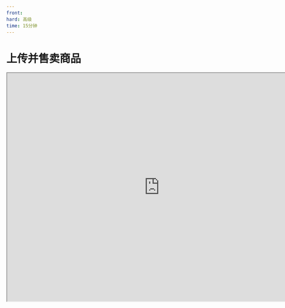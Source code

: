 ```yaml
---
front: 
hard: 高级
time: 15分钟
---
```


# 上传并售卖商品

<iframe src="https://cc.163.com/act/m/daily/iframeplayer/?id=63468187c6dfd1bb76f2bfb4" width="800" height="600" allow="fullscreen"/>



本章将带你手把手的创建联机大厅资源、上传商品，有关更多系统性的信息，请查阅<a href="../../../../mcguide/26-联机大厅/5-联机大厅作品与商品上传文档.html">商品上传文档</a>。

## 创建地图和商品

创建资源时，资源类别选择**联机大厅**，勾选商业化内购功能。

<img src="./image/1_41.png" alt="image-20220901182339201" style="zoom:50%;" />

创建好后，该资源将出现在 **联机大厅商品栏** 。

![image-20220901182537714](./image/1_42.png)

点击 **添加商品** 。

![image-20220901182801120](./image/1_43.png)

可选：编辑商品分类信息。

<img src="./image/1_44.png" alt="image-20220912015916334" style="zoom:50%;" />

编辑基本信息。

<img src="./image/1_45.png" alt="image-20220912020216785" style="zoom:50%;" />

实现指令见下一部分，补充剩余商品信息，并保存商品。

![image-20220912021147595](./image/4_0.png)



将商品 **提交自测** ，联机大厅资源本身也 **提交自测** ，便可看到此商品出现在橱窗。

当然这只是测试版客户端的橱窗，正式版并不会上架此商品，若商品要投入生产环境，需要提交审核，然后更新到橱窗。

![image-20220912021147595](./image/4_1.png)

<img src="./image/4_2.png" alt="image-20220901190523718" style="zoom: 42%;" />

<img src="./image/4_3.png" alt="image-20220901190523718" style="zoom: 42%;" />

<img src="./image/4_4.png" alt="image-20220901190523718" style="zoom: 42%;" />



如上所示，添加剩余两个商品。

![image-20220901182537714](./image/4_5.png)

<img src="./image/4_6.png" alt="image-20220912023500454" style="zoom:25%;" />



## 什么是实现指令

在上传商品时，你需要了解 **实现指令** 的概念。实现指令是一个 **代号** ，由平台和开发者 **提前约定好** ，用于识别玩家购买的商品，并授予游戏内的实现权限。当玩家在游戏中购买了某个商品后，商店会向联机大厅房间中运行的逻辑系统（Python/蓝图）发送一个事件，告诉逻辑系统玩家购买了XX商品。实现指令的内容就是这个商品。该事件包含一个实现指令参数，开发者通过这个参数，判断玩家购买的具体商品，以便给玩家发货。

<img src="./image/4_7.png" alt="image-20230319000115766" style="zoom:50%;" />



举个例子，如果你出售一个皮肤包，可将 **实现指令** 参数设置为 **sendSkin_001** 。如果有一个叫做 **火箭发射器** 的商品，那么对应的实现指令可以是 **rocket_launcher** 。一件魔法武器，实现指令可设为 **magic_sword** 。

在下图中，neteaseStore（官方商店UI）告知房间1： **玩家3购买了1个金苹果** ，那么实现指令就是 **golden_apple** 。

![image-20220901182537714](./image/4_8.png)



简而言之，实现指令是连接平台和游戏内容逻辑代码的重要纽带，它帮助逻辑代码识别出哪个商品需要被发货，以便给玩家发放商品实现权限，确保购买商品的顺畅交付。



## 实现指令的两种格式

实现指令格式支持`str`（字符串）或`json`。若您对编程接触不深，建议使用字符串即可（填写时注意输入精准、注意大小写、不要有多余字符/空格、若有符号注意全半角问题）。

<img src="./image/1_46.png" alt="image-20230319000115766" style="zoom:50%;" />



也可以使用`json`格式。

<img src="./image/1_47.png" alt="image-20230319000115766" style="zoom:50%;" />



使用`json`格式，即使需要发生部分变化，只要核心内容没有改变， **仍不会影响识别功能本身** 。

<img src="./image/1_48.png" alt="image-20230319000115766" style="zoom:50%;" />



`json`体内可包含任意字段，只要起到标识作用即可，可以是code或name或任意形式，取决于开发者喜好。

<img src="./image/1_49.png" alt="image-20230319000115766" style="zoom:50%;" />



实际填写实现指令之前，为了保证不出现无法反序列化错误，建议一定要在格式化工具里校验、压缩json。

<img src="./image/1_50.png" alt="image-20230319000115766" style="zoom:50%;" />

<img src="./image/1_51.png" alt="image-20230319000115766" style="zoom:50%;" />



## 实现指令的使用

若你使用本教程提供的demo和工具进行学习，那么参照以下流程，在两个地方输入同样的实现指令，即可绑定商品和发货零件。如果你是经验丰富的开发者，可参阅<a href="../../../../mcguide/26-联机大厅/6-联机大厅商品2.0文档.html">联机大厅商品2.0文档</a>完全自行实现。

首先，拟好一个实现指令，例如vip1，在开平输入vip1。

<img src="./image/1_46.png" alt="image-20230319000115766" style="zoom:50%;" />



创建一个Vip1零件（取名随意），继承ShipBase。在此零件中编写Python代码或绑定蓝图实现此VIP特权功能。

![image-20220901182537714](./image/4_9.png)



在零件的属性面板中，输入实现指令。

![image-20220901182537714](./image/4_10.png)



这样一来，开平上的这个商品和这个零件就绑定了。玩家购买这个商品，所有发货零件会收到通知，但其他零件不会反应，而这个零件会检测到是它负责的商品，会执行发货实现逻辑。

```python
def COnPlayerBrought(self, playerId, expireTime=-1.0, newBuy=False, orderTime=None):  #  当玩家购买此商品
	preset = self.GetParent().ToEffectPreset()
	preset.Play()  #  （实现你的逻辑）

def COnPlayerExpired(self, playerId):  #  当玩家商品权限过期
	preset = self.GetParent().ToEffectPreset()
	preset.Stop()  #  （实现你的逻辑）
```



## 更好的包装与宣传

上传好了商品，实现了功能，同时要注重包装与宣传，才能获得更高的销量。下图展示了商品宣传图片出现的位置，帮助你对美术素材准备建立预期。

![未标题-1](./image/6_49.png)



下图展示了一段真实的游戏内商品购买的流程场景，观察**商品宣传图片**、**介绍文本**出现的位置，帮助你对美术素材准备建立预期。

![item_ship](./image/buy1.gif)



更多关于商品宣传的信息，参阅[宣传素材的设计与制作](../作品推广基础教程/1-宣传素材的设计与制作.html)。